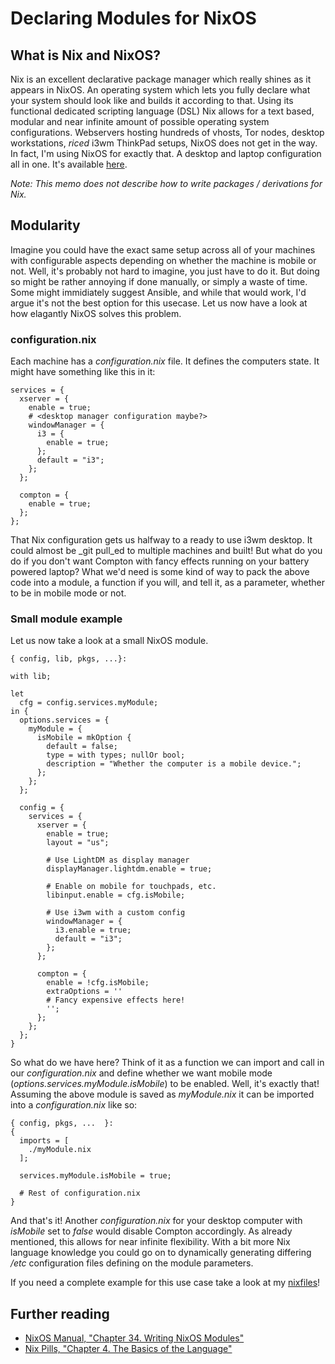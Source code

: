 # Declaring Modules for NixOS
## What is Nix and NixOS?
Nix is an excellent declarative package manager which really shines as it appears in NixOS. An operating system which lets you fully declare what your system should look like and builds it according to that. Using its functional dedicated scripting language (DSL) Nix allows for a text based, modular and near infinite amount of possible operating system configurations. Webservers hosting hundreds of vhosts, Tor nodes, desktop workstations, _riced_ i3wm ThinkPad setups, NixOS does not get in the way.
In fact, I'm using NixOS for exactly that. A desktop and laptop configuration all in one. It's available [here](https://github.com/fuerbringer/nixfiles).

_Note: This memo does not describe how to write packages / derivations for Nix._

## Modularity
Imagine you could have the exact same setup across all of your machines with configurable aspects depending on whether the machine is mobile or not. Well, it's probably not hard to imagine, you just have to do it. But doing so might be rather annoying if done manually, or simply a waste of time. Some might immidiately suggest Ansible, and while that would work, I'd argue it's not the best option for this usecase. Let us now have a look at how elagantly NixOS solves this problem.
### configuration.nix
Each machine has a _configuration.nix_ file. It defines the computers state. It might have something like this in it:

```
services = {
  xserver = {
    enable = true;
    # <desktop manager configuration maybe?>
    windowManager = {
      i3 = {
        enable = true;
      };
      default = "i3";
    };
  };

  compton = {
    enable = true;
  };
};
```

That Nix configuration gets us halfway to a ready to use i3wm desktop. It could almost be _git pull_ed to multiple machines and built! But what do you do if you don't want Compton with fancy effects running on your battery powered laptop? What we'd need is some kind of way to pack the above code into a module, a function if you will, and tell it, as a parameter, whether to be in mobile mode or not.
### Small module example
Let us now take a look at a small NixOS module.

```
{ config, lib, pkgs, ...}:

with lib; 

let
  cfg = config.services.myModule;
in {
  options.services = {
    myModule = {
      isMobile = mkOption {
        default = false;
        type = with types; nullOr bool;
        description = "Whether the computer is a mobile device.";
      };
    };
  };

  config = {
    services = {
      xserver = {
        enable = true;
        layout = "us";
      
        # Use LightDM as display manager
        displayManager.lightdm.enable = true;

        # Enable on mobile for touchpads, etc.
        libinput.enable = cfg.isMobile;
      
        # Use i3wm with a custom config
        windowManager = {
          i3.enable = true;
          default = "i3";
        };
      };
    
      compton = {
        enable = !cfg.isMobile;
        extraOptions = ''
        # Fancy expensive effects here!
        '';
      };
    };
  };
}
```

So what do we have here? Think of it as a function we can import and call in our _configuration.nix_ and define whether we want mobile mode (_options.services.myModule.isMobile_) to be enabled. Well, it's exactly that! Assuming the above module is saved as _myModule.nix_ it can be imported into a _configuration.nix_ like so:

```
{ config, pkgs, ...  }:
{
  imports = [
    ./myModule.nix
  ];

  services.myModule.isMobile = true;

  # Rest of configuration.nix
}
```

And that's it! Another _configuration.nix_ for your desktop computer with _isMobile_ set to _false_ would disable Compton accordingly. As already mentioned, this allows for near infinite flexibility. With a bit more Nix language knowledge you could go on to dynamically generating differing _/etc_ configuration files defining on the module parameters.

If you need a complete example for this use case take a look at my [nixfiles](https://github.com/fuerbringer/nixfiles)!

## Further reading
- [NixOS Manual, "Chapter 34. Writing NixOS Modules"](https://nixos.org/nixos/manual/index.html#sec-writing-modules)
- [Nix Pills, "Chapter 4. The Basics of the Language"](https://nixos.org/nixos/nix-pills/basics-of-language.html)
